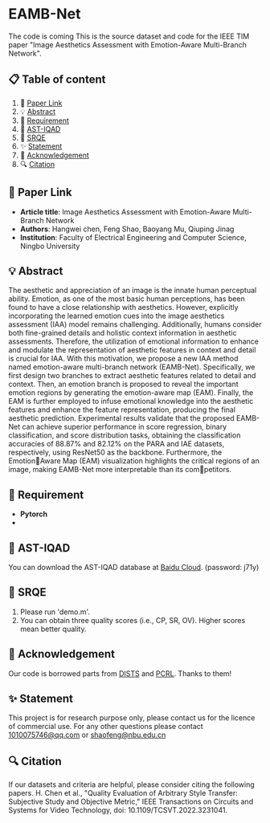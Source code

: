 # EAMB-Net
The code is coming
This is the source dataset and code for the IEEE TIM paper "Image Aesthetics Assessment with Emotion-Aware Multi-Branch Network".

##  📋 Table of content
1. 📎  [Paper Link](#-paper-link)
2. 💡 [Abstract](#-abstract)
3. 📃 [Requirement](#-requirement)
4. 📁 [AST-IQAD](#-AST-IQAD)
5. 🍎 [SRQE](#-SRQE)
6. ✨ [Statement](#-statement)
7. 💎 [Acknowledgement](#-acknowledgement)
8. 🔍 [Citation](#-citation)
## 📎 Paper Link
- **Article title**: Image Aesthetics Assessment with Emotion-Aware Multi-Branch Network
- **Authors**: Hangwei chen, Feng Shao, Baoyang Mu, Qiuping Jinag
- **Institution**: Faculty of Electrical Engineering and Computer Science, Ningbo University
## 💡 Abstract
The aesthetic and appreciation of an image is the innate human perceptual ability. Emotion, as one of the most basic human perceptions, has been found to have a close relationship with aesthetics. However, explicitly incorporating the learned emotion cues into the image aesthetics assessment (IAA) model remains challenging. Additionally, humans consider both fine-grained details and holistic context information in aesthetic assessments. Therefore, the utilization of emotional information to enhance and modulate the representation of aesthetic features in context and detail is crucial for IAA. With this motivation, we propose a new IAA method named emotion-aware multi-branch network (EAMB-Net). Specifically, we first design two branches to extract aesthetic features related to detail and context. Then, an emotion branch is proposed to reveal the important emotion regions by generating the emotion-aware map (EAM). Finally, the EAM is further employed to infuse emotional knowledge into the aesthetic features and enhance the feature representation, producing the final aesthetic prediction. Experimental results validate that the proposed EAMB-Net can achieve superior performance in score regression, binary classification, and score distribution tasks, obtaining the classification accuracies of
88.87% and 82.12% on the PARA and IAE datasets, respectively, using ResNet50 as the backbone. Furthermore, the EmotionAware Map (EAM) visualization highlights the critical regions of an image, making EAMB-Net more interpretable than its competitors.
## 📃 Requirement
- **Pytorch**
- 
## 📁 AST-IQAD
You can download the AST-IQAD database at [Baidu Cloud](https://pan.baidu.com/s/1imaLNEeh9YmZkCNtSgzrXw). (password: j71y) 

## 🍎 SRQE
1. Please run 'demo.m'.
2. You can obtain three quality scores (i.e., CP, SR, OV). Higher scores mean better quality.

## 💎 Acknowledgement
Our code is borrowed parts from [DISTS](https://github.com/dingkeyan93/DISTS) and [PCRL](https://web.xidian.edu.cn/ldli/paper.html). Thanks to them!

## ✨ Statement
This project is for research purpose only, please contact us for the licence of commercial use. For any other questions please contact 1010075746@qq.com or shaofeng@nbu.edu.cn

## 🔍 Citation
If our datasets and criteria are helpful, please consider citing the following papers.
H. Chen et al., "Quality Evaluation of Arbitrary Style Transfer: Subjective Study and Objective Metric," IEEE Transactions on Circuits and Systems for Video Technology, doi: 10.1109/TCSVT.2022.3231041.


